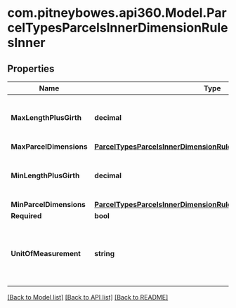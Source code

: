 # com.pitneybowes.api360.Model.ParcelTypesParcelsInnerDimensionRulesInner

## Properties

Name | Type | Description | Notes
------------ | ------------- | ------------- | -------------
**MaxLengthPlusGirth** | **decimal** | This measures the parcel&#39;s maximum length and determine parcel’s girth. | [optional] 
**MaxParcelDimensions** | [**ParcelTypesParcelsInnerDimensionRulesInnerMaxParcelDimensions**](ParcelTypesParcelsInnerDimensionRulesInnerMaxParcelDimensions.md) |  | [optional] 
**MinLengthPlusGirth** | **decimal** | This measures the parcel&#39;s minimum length and determine parcel’s girth. | [optional] 
**MinParcelDimensions** | [**ParcelTypesParcelsInnerDimensionRulesInnerMinParcelDimensions**](ParcelTypesParcelsInnerDimensionRulesInnerMinParcelDimensions.md) |  | [optional] 
**Required** | **bool** |  | [optional] 
**UnitOfMeasurement** | **string** | UnitofMesurement is a standard for measuring the physical quantities of specified dimension parameters. | [optional] 

[[Back to Model list]](../../README.md#documentation-for-models) [[Back to API list]](../../README.md#documentation-for-api-endpoints) [[Back to README]](../../README.md)

